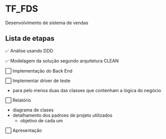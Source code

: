 # TF_FDS
Desenvolvimento de sistema de vendas

## Lista de etapas

✅ Análise usando DDD

✅ Modelagem da solução segundo arquitetura CLEAN

⬜ Implementação do Back End

⬜ Implementar driver de teste

- para pelo menos duas das classes que contenham a lógica do negócio

⬜ Relatório

  - diagrama de clases
  - detalhamento dos padroes de projeto utilizados
      - objetivo de cada um

⬜ Apresentação
